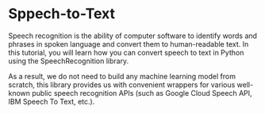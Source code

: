 # Sppech-to-Text
Speech recognition is the ability of computer software to identify words and phrases in spoken language and convert them to human-readable text. In this tutorial, you will learn how you can convert speech to text in Python using the SpeechRecognition library.

As a result, we do not need to build any machine learning model from scratch, this library provides us with convenient wrappers for various well-known public speech recognition APIs (such as Google Cloud Speech API, IBM Speech To Text, etc.).
